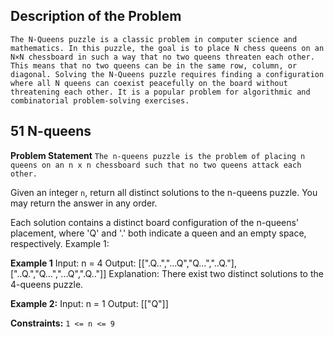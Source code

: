 ## Description of the Problem

`The N-Queens puzzle is a classic problem in computer science and mathematics. In this puzzle, the goal is to place N chess queens on an N×N chessboard in such a way that no two queens threaten each other. This means that no two queens can be in the same row, column, or diagonal. Solving the N-Queens puzzle requires finding a configuration where all N queens can coexist peacefully on the board without threatening each other. It is a popular problem for algorithmic and combinatorial problem-solving exercises.`

## 51 N-queens

**Problem Statement**
`The n-queens puzzle is the problem of placing n queens on an n x n chessboard such that no two queens attack each other.`

Given an integer `n`, return all distinct solutions to the n-queens puzzle. You may return the answer in any order.

Each solution contains a distinct board configuration of the n-queens' placement, where 'Q' and '.' both indicate a queen and an empty space, respectively.
Example 1:

**Example 1**
Input: n = 4
Output: [[".Q..","...Q","Q...","..Q."],["..Q.","Q...","...Q",".Q.."]]
Explanation: There exist two distinct solutions to the 4-queens puzzle.

**Example 2:**
Input: n = 1
Output: [["Q"]]

**Constraints:**
`1 <= n <= 9`
